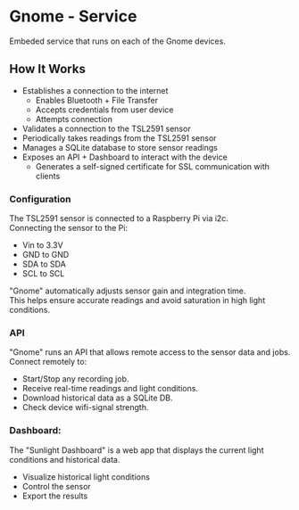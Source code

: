 # Gnome - Service

Embeded service that runs on each of the Gnome devices.

## How It Works

- Establishes a connection to the internet
  - Enables Bluetooth + File Transfer
  - Accepts credentials from user device
  - Attempts connection
- Validates a connection to the TSL2591 sensor
- Periodically takes readings from the TSL2591 sensor
- Manages a SQLite database to store sensor readings
- Exposes an API + Dashboard to interact with the device
  - Generates a self-signed certificate for SSL communication with clients

### Configuration

The TSL2591 sensor is connected to a Raspberry Pi via i2c.  
Connecting the sensor to the Pi:

- Vin to 3.3V
- GND to GND
- SDA to SDA
- SCL to SCL

"Gnome" automatically adjusts sensor gain and integration time.  
This helps ensure accurate readings and avoid saturation in high light conditions.  

### API

"Gnome" runs an API that allows remote access to the sensor data and jobs.  
Connect remotely to:

- Start/Stop any recording job.
- Receive real-time readings and light conditions.  
- Download historical data as a SQLite DB.
- Check device wifi-signal strength.

### Dashboard:

The "Sunlight Dashboard" is a web app that displays the current light conditions and historical data.  

- Visualize historical light conditions
- Control the sensor
- Export the results
